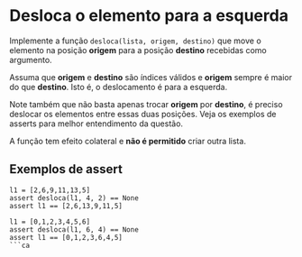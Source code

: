 # Desloca o elemento para a esquerda

Implemente a função `desloca(lista, origem, destino)` que move o elemento na
posição **origem** para a posição **destino** recebidas como argumento.

Assuma que **origem** e **destino** são índices válidos e **origem** sempre é maior
do que **destino**. Isto é, o deslocamento é para a esquerda.

Note também que não basta apenas trocar **origem** por **destino**, é preciso
deslocar os elementos entre essas duas posições. Veja os exemplos de asserts
para melhor entendimento da questão.

A função tem efeito colateral e **não é permitido** criar outra lista.

## Exemplos de assert

```
l1 = [2,6,9,11,13,5]
assert desloca(l1, 4, 2) == None
assert l1 == [2,6,13,9,11,5]

l1 = [0,1,2,3,4,5,6]
assert desloca(l1, 6, 4) == None
assert l1 == [0,1,2,3,6,4,5]
```ca